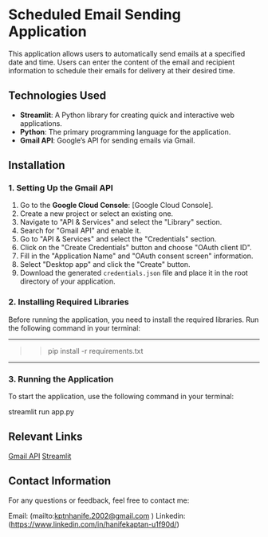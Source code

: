 # Scheduled Email Sending Application

This application allows users to automatically send emails at a specified date and time. Users can enter the content of the email and recipient information to schedule their emails for delivery at their desired time.

## Technologies Used

- **Streamlit**: A Python library for creating quick and interactive web applications.
- **Python**: The primary programming language for the application.
- **Gmail API**: Google’s API for sending emails via Gmail.

## Installation

### 1. Setting Up the Gmail API

1. Go to the **Google Cloud Console**: [Google Cloud Console].
2. Create a new project or select an existing one.
3. Navigate to "API & Services" and select the "Library" section.
4. Search for "Gmail API" and enable it.
5. Go to "API & Services" and select the "Credentials" section.
6. Click on the "Create Credentials" button and choose "OAuth client ID".
7. Fill in the "Application Name" and "OAuth consent screen" information.
8. Select "Desktop app" and click the "Create" button.
9. Download the generated `credentials.json` file and place it in the root directory of your application.

### 2. Installing Required Libraries

Before running the application, you need to install the required libraries. Run the following command in your terminal:

**********************************
>> pip install -r requirements.txt
**********************************

### 3. Running the Application
To start the application, use the following command in your terminal:

streamlit run app.py

## Relevant Links
[Gmail API](https://developers.google.com/gmail/api/guides?hl=tr)
[Streamlit](https://streamlit.io/)

## Contact Information
For any questions or feedback, feel free to contact me:

Email: (mailto:kptnhanife.2002@gmail.com )
Linkedin: (https://www.linkedin.com/in/hanifekaptan-u1f90d/)
